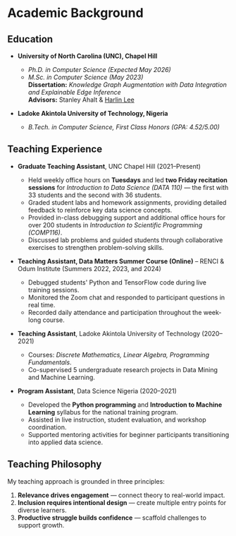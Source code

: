 # Academic Background

## Education

- **University of North Carolina (UNC), Chapel Hill**  
  - *Ph.D. in Computer Science (Expected May 2026)*  
  - *M.Sc. in Computer Science (May 2023)*  
  **Dissertation:** *Knowledge Graph Augmentation with Data Integration and Explainable Edge Inference*  
  **Advisors:** Stanley Ahalt & [Harlin Lee](https://harlinlee.github.io/)

- **Ladoke Akintola University of Technology, Nigeria**  
  - *B.Tech. in Computer Science, First Class Honors (GPA: 4.52/5.00)*  


## Teaching Experience

- **Graduate Teaching Assistant**, UNC Chapel Hill (2021–Present)  
  - Held weekly office hours on **Tuesdays** and led **two Friday recitation sessions** for *Introduction to Data Science (DATA 110)* — the first with 33 students and the second with 36 students.  
  - Graded student labs and homework assignments, providing detailed feedback to reinforce key data science concepts.  
  - Provided in-class debugging support and additional office hours for over 200 students in *Introduction to Scientific Programming (COMP116)*.  
  - Discussed lab problems and guided students through collaborative exercises to strengthen problem-solving skills.  

- **Teaching Assistant, Data Matters Summer Course (Online)** – RENCI & Odum Institute (Summers 2022, 2023, and 2024)  
  - Debugged students' Python and TensorFlow code during live training sessions.  
  - Monitored the Zoom chat and responded to participant questions in real time.  
  - Recorded daily attendance and participation throughout the week-long course.  

- **Teaching Assistant**, Ladoke Akintola University of Technology (2020–2021)  
  - Courses: *Discrete Mathematics, Linear Algebra, Programming Fundamentals*.  
  - Co-supervised 5 undergraduate research projects in Data Mining and Machine Learning.  

- **Program Assistant**, Data Science Nigeria (2020–2021)  
  - Developed the **Python programming** and **Introduction to Machine Learning** syllabus for the national training program.  
  - Assisted in live instruction, student evaluation, and workshop coordination.  
  - Supported mentoring activities for beginner participants transitioning into applied data science.  


## Teaching Philosophy

My teaching approach is grounded in three principles:  

1. **Relevance drives engagement** — connect theory to real-world impact.  
2. **Inclusion requires intentional design** — create multiple entry points for diverse learners.  
3. **Productive struggle builds confidence** — scaffold challenges to support growth.

